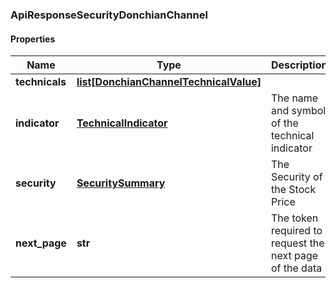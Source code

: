 ### ApiResponseSecurityDonchianChannel

#### Properties
Name | Type | Description | Notes
------------ | ------------- | ------------- | -------------
**technicals** | [**list[DonchianChannelTechnicalValue]**](DonchianChannelTechnicalValue.md) |  | [optional] 
**indicator** | [**TechnicalIndicator**](TechnicalIndicator.md) | The name and symbol of the technical indicator | [optional] 
**security** | [**SecuritySummary**](SecuritySummary.md) | The Security of the Stock Price | [optional] 
**next_page** | **str** | The token required to request the next page of the data | [optional] 



